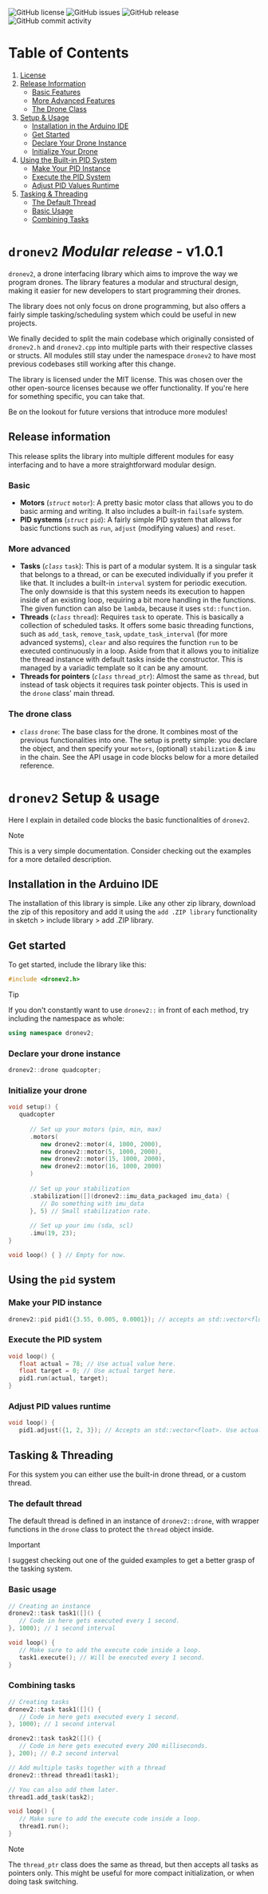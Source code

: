 ![GitHub license](https://img.shields.io/github/license/Keshav11-coder/dronev2)
![GitHub issues](https://img.shields.io/github/issues/Keshav11-coder/dronev2)
![GitHub release](https://img.shields.io/github/v/release/Keshav11-coder/dronev2)
![GitHub commit activity](https://img.shields.io/github/commit-activity/m/Keshav11-coder/dronev2)

# Table of Contents
1. [License](https://github.com/Keshav11-coder/dronev2?tab=MIT-1-ov-file)
2. [Release Information](#release-information)
    - [Basic Features](#basic)
    - [More Advanced Features](#more-advanced)
    - [The Drone Class](#the-drone-class)
3. [Setup & Usage](#dronev2-setup--usage)
    - [Installation in the Arduino IDE](#installation-in-the-arduino-ide)
    - [Get Started](#get-started)
    - [Declare Your Drone Instance](#declare-your-drone-instance)
    - [Initialize Your Drone](#initialize-your-drone)
4. [Using the Built-in PID System](#using-the-built-in-pid-system)
    - [Make Your PID Instance](#make-your-pid-instance)
    - [Execute the PID System](#execute-the-pid-system)
    - [Adjust PID Values Runtime](#adjust-pid-values-runtime)
5. [Tasking & Threading](#tasking--threading)
    - [The Default Thread](#the-default-thread)
    - [Basic Usage](#basic-usage)
    - [Combining Tasks](#combining-tasks)

# `dronev2` *Modular release* - v1.0.1
`dronev2`, a drone interfacing library which aims to improve the way we program drones. The library features a modular and structural design, making it easier for new developers to start programming their drones. 

The library does not only focus on drone programming, but also offers a fairly simple tasking/scheduling system which could be useful in new projects.

We finally decided to split the main codebase which originally consisted of `dronev2.h` and `dronev2.cpp` into multiple parts with their respective classes or structs. All modules still stay under the namespace `dronev2` to have most previous codebases still working after this change.

The library is licensed under the MIT license. This was chosen over the other open-source licenses because we offer functionality. If you're here for something specific, you can take that.

Be on the lookout for future versions that introduce more modules! 

## Release information
This release splits the library into multiple different modules for easy interfacing and to have a more straightforward modular design.

### Basic 
- **Motors** (*`struct`* `motor`): A pretty basic motor class that allows you to do basic arming and writing. It also includes a built-in `failsafe` system.
- **PID systems** (*`struct`* `pid`): A fairly simple PID system that allows for basic functions such as `run`, `adjust` (modifying values) and `reset`.

### More advanced
- **Tasks** (*`class`* `task`): This is part of a modular system. It is a singular task that belongs to a thread, or can be executed individually if you prefer it like that. It includes a built-in `interval` system for periodic execution. The only downside is that this system needs its execution to happen inside of an existing loop, requiring a bit more handling in the functions. The given function can also be `lambda`, because it uses `std::function`.
- **Threads** (*`class`* `thread`): Requires `task` to operate. This is basically a collection of scheduled tasks. It offers some basic threading functions, such as `add_task`, `remove_task`, `update_task_interval` (for more advanced systems), `clear` and also requires the function `run` to be executed continuously in a loop. Aside from that it allows you to initialize the thread instance with default tasks inside the constructor. This is managed by a variadic template so it can be any amount.
- **Threads for pointers** (*`class`* `thread_ptr`): Almost the same as `thread`, but instead of task objects it requires task pointer objects. This is used in the `drone` class' main thread.
### The drone class
- *`class`* `drone`: The base class for the drone. It combines most of the previous functionalities into one. The setup is pretty simple: you declare the object, and then specify your `motors`, (optional) `stabilization` & `imu` in the chain. See the API usage in code blocks below for a more detailed reference.

# `dronev2` Setup & usage
Here I explain in detailed code blocks the basic functionalities of `dronev2`.
> [!NOTE]
> This is a very simple documentation. Consider checking out the examples for a more detailed description.


## Installation in the Arduino IDE
The installation of this library is simple. Like any other zip library, download the zip of this repository and add it using the `add .ZIP library` functionality in sketch > include library > add .ZIP library.

## Get started
To get started, include the library like this:
```cpp
#include <dronev2.h>
```


> [!TIP]
> If you don't constantly want to use `dronev2::` in front of each method, try including the namespace as whole:
> ```cpp
> using namespace dronev2;
> ```


### Declare your drone instance
```cpp
dronev2::drone quadcopter;
```

### Initialize your drone
```cpp
void setup() {
   quadcopter
      
      // Set up your motors (pin, min, max)
      .motors(
         new dronev2::motor(4, 1000, 2000),
         new dronev2::motor(5, 1000, 2000),
         new dronev2::motor(15, 1000, 2000),
         new dronev2::motor(16, 1000, 2000)
      )
      
      // Set up your stabilization
      .stabilization([](dronev2::imu_data_packaged imu_data) {
         // Do something with imu_data
      }, 5) // Small stabilization rate.
      
      // Set up your imu (sda, scl)
      .imu(19, 23);
}

void loop() { } // Empty for now.
```


## Using the `pid` system
### Make your PID instance
```cpp
dronev2::pid pid1({3.55, 0.005, 0.0001}); // accepts an std::vector<float>.
```

### Execute the PID system
```cpp
void loop() {
   float actual = 78; // Use actual value here.
   float target = 0; // Use actual target here.
   pid1.run(actual, target);
}
```

### Adjust PID values runtime
```cpp
void loop() {
   pid1.adjust({1, 2, 3}); // Accepts an std::vector<float>. Use actual values here.
```

## Tasking & Threading
For this system you can either use the built-in drone thread, or a custom thread.

### The default thread
The default thread is defined in an instance of `dronev2::drone`, with wrapper functions in the `drone` class to protect the `thread` object inside.

> [!IMPORTANT]
> I suggest checking out one of the guided examples to get a better grasp of the tasking system.

### Basic usage
```cpp
// Creating an instance
dronev2::task task1([]() {
   // Code in here gets executed every 1 second.
}, 1000); // 1 second interval

void loop() {
   // Make sure to add the execute code inside a loop.
   task1.execute(); // Will be executed every 1 second.
}
```

### Combining tasks
```cpp
// Creating tasks
dronev2::task task1([]() {
   // Code in here gets executed every 1 second.
}, 1000); // 1 second interval

dronev2::task task2([]() {
   // Code in here gets executed every 200 milliseconds.
}, 200); // 0.2 second interval

// Add multiple tasks together with a thread
dronev2::thread thread1(task1);

// You can also add them later.
thread1.add_task(task2);

void loop() {
   // Make sure to add the execute code inside a loop.
   thread1.run();
}
```
> [!NOTE]
> The `thread_ptr` class does the same as thread, but then accepts all tasks as pointers only. This might be useful for more compact initialization, or when doing task switching.
